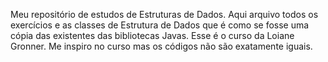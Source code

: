 Meu repositório de estudos de Estruturas de Dados. Aqui arquivo todos os exercícios e as classes de Estrutura de Dados que é como se fosse uma cópia das existentes das bibliotecas Javas. Esse é o curso da Loiane Gronner. Me inspiro no curso mas os códigos não são exatamente iguais.
